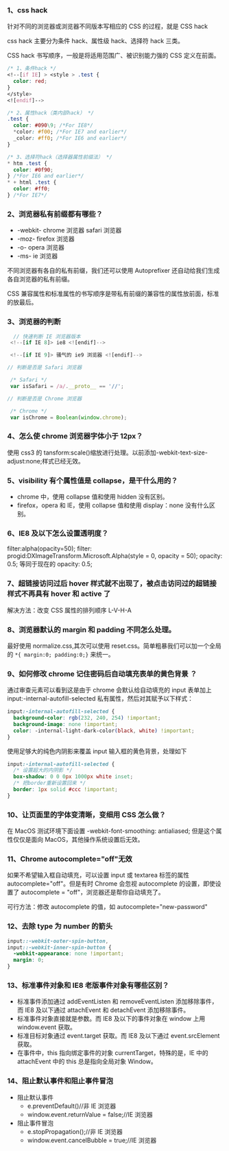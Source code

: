 ### 1、css hack

针对不同的浏览器或浏览器不同版本写相应的 CSS 的过程，就是 CSS hack

css hack 主要分为条件 hack、属性级 hack、选择符 hack 三类。

CSS hack 书写顺序，一般是将适用范围广、被识别能力强的 CSS 定义在前面。

```css
/* 1、条件hack */
<!--[if IE] > <style > .test {
  color: red;
}
</style>
<![endif]-->

/* 2、属性hack（类内部hack） */
.test {
  color: #090\9; /*For IE8*/
  *color: #f00; /*For IE7 and earlier*/
  _color: #ff0; /*For IE6 and earlier*/
}

/* 3、选择符hack（选择器属性前缀法） */
* htm .test {
  color: #0f90;
} /*For IE6 and earlier*/
* + html .test {
  color: #ff0;
} /*For IE7*/
```

### 2、浏览器私有前缀都有哪些？

- -webkit- chrome 浏览器 safari 浏览器
- -moz- firefox 浏览器
- -o- opera 浏览器
- -ms- ie 浏览器

不同浏览器有各自的私有前缀，我们还可以使用 Autoprefixer 还自动给我们生成各自浏览器的私有前缀。

CSS 兼容属性和标准属性的书写顺序是带私有前缀的兼容性的属性放前面，标准的放最后。

### 3、浏览器的判断

```js
  // 快速判断 IE 浏览器版本
 <!--[if IE 8]> ie8 <![endif]-->

 <!--[if IE 9]> 骚气的 ie9 浏览器 <![endif]-->

// 判断是否是 Safari 浏览器

 /* Safari */
 var isSafari = /a/.__proto__ == '//';

// 判断是否是 Chrome 浏览器

 /* Chrome */
 var isChrome = Boolean(window.chrome);
```

### 4、怎么使 chrome 浏览器字体小于 12px？

使用 css3 的 tansform:scale()缩放进行处理。以前添加-webkit-text-size-adjust:none;样式已经无效。

### 5、visibility 有个属性值是 collapse，是干什么用的？

- chrome 中，使用 collapse 值和使用 hidden 没有区别。
- firefox，opera 和 IE，使用 collapse 值和使用 display：none 没有什么区别。

### 6、IE8 及以下怎么设置透明度？

filter:alpha(opacity=50);
filter: progid:DXImageTransform.Microsoft.Alpha(style = 0, opacity = 50);
opacity: 0.5;
等同于现在的 opacity: 0.5;

### 7、超链接访问过后 hover 样式就不出现了，被点击访问过的超链接样式不再具有 hover 和 active 了

解决方法：改变 CSS 属性的排列顺序 L-V-H-A

### 8、浏览器默认的 margin 和 padding 不同怎么处理。

最好使用 normalize.css,其次可以使用 reset.css。简单粗暴我们可以加一个全局的 `*{ margin:0; padding:0;}` 来统一。

### 9、如何修改 chrome 记住密码后自动填充表单的黄色背景 ？

通过审查元素可以看到这是由于 chrome 会默认给自动填充的 input 表单加上 input:-internal-autofill-selected 私有属性，然后对其赋予以下样式：

```css
input:-internal-autofill-selected {
  background-color: rgb(232, 240, 254) !important;
  background-image: none !important;
  color: -internal-light-dark-color(black, white) !important;
}
```

使用足够大的纯色内阴影来覆盖 input 输入框的黄色背景，处理如下

```css
input:-internal-autofill-selected {
  /* 设置超大的内阴影 */
  box-shadow: 0 0 0px 1000px white inset;
  /* 把border重新设置回来 */
  border: 1px solid #ccc !important;
}
```

### 10、让页面里的字体变清晰，变细用 CSS 怎么做？

在 MacOS 测试环境下面设置 -webkit-font-smoothing: antialiased; 但是这个属性仅仅是面向 MacOS，其他操作系统设置后无效。

### 11、Chrome autocomplete="off"无效

如果不希望输入框自动填充，可以设置 input 或 textarea 标签的属性 autocomplete="off"。但是有时 Chrome 会忽视 autocomplete 的设置，即使设置了 autocomplete = "off"，浏览器还是帮你自动填充了。

可行方法：修改 autocomplete 的值，如 autocomplete="new-password"

### 12、去除 type 为 number 的箭头

```css
input::-webkit-outer-spin-button,
input::-webkit-inner-spin-button {
  -webkit-appearance: none !important;
  margin: 0;
}
```

### 13、标准事件对象和 IE8 老版事件对象有哪些区别？

- 标准事件添加通过 addEventListen 和 removeEventListen 添加移除事件，而 IE8 及以下通过 attachEvent 和 detachEvent 添加移除事件。
- 标准事件对象直接就是参数。而 IE8 及以下的事件对象在 window 上用 window.event 获取。
- 标准目标对象通过 event.target 获取。而 IE8 及以下通过 event.srcElement 获取。
- 在事件中，this 指向绑定事件的对象 currentTarget，特殊的是，IE 中的 attachEvent 中的 this 总是指向全局对象 Window。

### 14、阻止默认事件和阻止事件冒泡

- 阻止默认事件
  - e.preventDefault()//非 IE 浏览器
  - window.event.returnValue = false;//IE 浏览器
- 阻止事件冒泡
  - e.stopPropagation();//非 IE 浏览器
  - window.event.cancelBubble = true;//IE 浏览器
